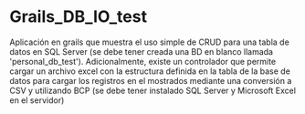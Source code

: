 Grails_DB_IO_test
=================

Aplicación en grails que muestra el uso simple de CRUD para una tabla de datos en SQL Server (se debe tener creada una BD en blanco llamada 'personal_db_test'). Adicionalmente, existe un controlador que permite cargar un archivo excel con la estructura definida en la tabla de la base de datos para cargar los registros en el mostrados mediante una conversión a CSV y utilizando BCP (se debe tener instalado SQL Server y Microsoft Excel en el servidor)
